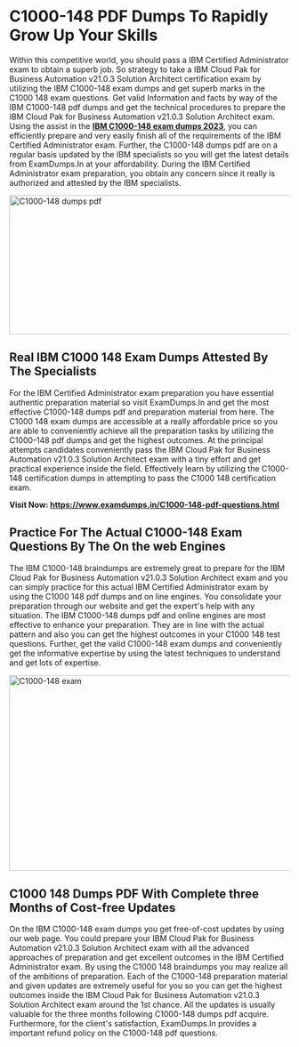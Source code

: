 <h1><strong>C1000-148 PDF Dumps To Rapidly Grow Up Your Skills</strong></h1>
<p>Within this competitive world, you should pass a IBM Certified Administrator exam to obtain a superb job. So strategy to take a IBM Cloud Pak for Business Automation v21.0.3 Solution Architect certification exam by utilizing the IBM C1000-148 exam dumps and get superb marks in the C1000 148 exam questions. Get valid Information and facts by way of the IBM C1000-148 pdf dumps and get the technical procedures to prepare the IBM Cloud Pak for Business Automation v21.0.3 Solution Architect exam. Using the assist in the <strong><a href="https://www.examdumps.in/C1000-148-pdf-questions.html">IBM C1000-148 exam dumps 2023</a></strong>, you can efficiently prepare and very easily finish all of the requirements of the IBM Certified Administrator exam. Further, the C1000-148 dumps pdf are on a regular basis updated by the IBM specialists so you will get the latest details from ExamDumps.In at your affordability. During the IBM Certified Administrator exam preparation, you obtain any concern since it really is authorized and attested by the IBM specialists.</p>
<p><img src="https://i.ibb.co/zxJwW90/Copy-of-Online-Classes-Twitter-header-post-Made-with-Poster-My-Wall-1.png" alt="C1000-148 dumps pdf" width="750" height="250" /></p>
<h2><strong>Real IBM C1000 148 Exam Dumps Attested By The Specialists</strong></h2>
<p>For the IBM Certified Administrator exam preparation you have essential authentic preparation material so visit ExamDumps.In and get the most effective C1000-148 dumps pdf and preparation material from here. The C1000 148 exam dumps are accessible at a really affordable price so you are able to conveniently achieve all the preparation tasks by utilizing the C1000-148 pdf dumps and get the highest outcomes. At the principal attempts candidates conveniently pass the IBM Cloud Pak for Business Automation v21.0.3 Solution Architect exam with a tiny effort and get practical experience inside the field. Effectively learn by utilizing the C1000-148 certification dumps in attempting to pass the C1000 148 certification exam.</p>
<p><strong>Visit Now:&nbsp;<a href="https://www.examdumps.in/C1000-148-pdf-questions.html">https://www.examdumps.in/C1000-148-pdf-questions.html</a></strong></p>
<h2><strong>Practice For The Actual C1000-148 Exam Questions By The On the web Engines</strong></h2>
<p>The IBM C1000-148 braindumps are extremely great to prepare for the IBM Cloud Pak for Business Automation v21.0.3 Solution Architect exam and you can simply practice for this actual IBM Certified Administrator exam by using the C1000 148 pdf dumps and on line engines. You consolidate your preparation through our website and get the expert's help with any situation. The IBM C1000-148 dumps pdf and online engines are most effective to enhance your preparation. They are in line with the actual pattern and also you can get the highest outcomes in your C1000 148 test questions. Further, get the valid C1000-148 exam dumps and conveniently get the informative expertise by using the latest techniques to understand and get lots of expertise.</p>
<p><a href="https://www.examdumps.in/C1000-148-pdf-questions.html"><img src="https://i.ibb.co/QkNtdwY/Copy-of-Zoom-Online-Classes-Facebook-Share-Po-Made-with-Poster-My-Wall-1.jpg" alt="C1000-148 exam" width="670" height="352" /></a></p>
<h2><strong>C1000 148 Dumps PDF With Complete three Months of Cost-free Updates</strong></h2>
<p>On the IBM C1000-148 exam dumps you get free-of-cost updates by using our web page. You could prepare your IBM Cloud Pak for Business Automation v21.0.3 Solution Architect exam with all the advanced approaches of preparation and get excellent outcomes in the IBM Certified Administrator exam. By using the C1000 148 braindumps you may realize all of the ambitions of preparation. Each of the C1000-148 preparation material and given updates are extremely useful for you so you can get the highest outcomes inside the IBM Cloud Pak for Business Automation v21.0.3 Solution Architect exam around the 1st chance. All the updates is usually valuable for the three months following C1000-148 dumps pdf acquire. Furthermore, for the client's satisfaction, ExamDumps.In provides a important refund policy on the C1000-148 pdf questions.</p>
